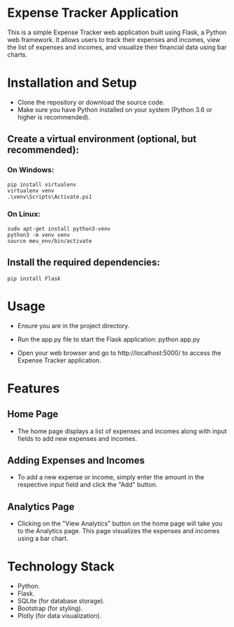 # Expense Tracker Application
This is a simple Expense Tracker web application built using Flask, a Python web framework. It allows users to track their expenses and incomes, view the list of expenses and incomes, and visualize their financial data using bar charts.

# Installation and Setup
- Clone the repository or download the source code.
- Make sure you have Python installed on your system (Python 3.6 or higher is recommended).

## Create a virtual environment (optional, but recommended):
### On Windows:
    pip install virtualenv
    virtualenv venv
    .\venv\Scripts\Activate.ps1

### On Linux:
    sudo apt-get install python3-venv
    python3 -m venv venv
    source meu_env/bin/activate

## Install the required dependencies:
    pip install Flask

# Usage
- Ensure you are in the project directory.

- Run the app.py file to start the Flask application:
    python app.py
- Open your web browser and go to http://localhost:5000/ to access the Expense Tracker application.

# Features
## Home Page
- The home page displays a list of expenses and incomes along with input fields to add new expenses and incomes.

## Adding Expenses and Incomes
- To add a new expense or income, simply enter the amount in the respective input field and click the "Add" button.

## Analytics Page
- Clicking on the "View Analytics" button on the home page will take you to the Analytics page. This page visualizes the expenses and incomes using a bar chart.

# Technology Stack
- Python.
- Flask.
- SQLite (for database storage).
- Bootstrap (for styling).
- Plotly (for data visualization).
